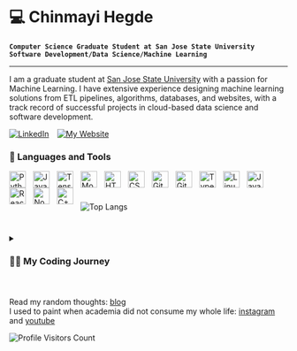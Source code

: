 # 💻 Chinmayi Hegde

**`Computer Science Graduate Student at San Jose State University`** </br>
**`Software Development/Data Science/Machine Learning`**

---
I am a graduate student at [San Jose State University](https://sjsu.edu/cs) with a passion for Machine Learning. I have extensive experience designing machine learning solutions from ETL pipelines, algorithms, databases, and websites, with a track record of successful projects in cloud-based data science and software development. 

[![LinkedIn](https://img.shields.io/badge/-Chinmayi%20Hegde-%230A67C3?style=for-the-badge&logo=linkedin&logoColor=ffffff)](https://linkedin.com/in/chinmayi-hegde) &ensp;
[![My Website](https://img.shields.io/badge/-My%20Website-%230A67C3?style=for-the-badge)](https://chinhegde.github.io/)

### 🧰 Languages and Tools

<img align="left" alt="Python" width="30px" style="padding-right:10px;" src="https://cdn.jsdelivr.net/gh/devicons/devicon/icons/python/python-plain.svg" />
<img align="left" alt="Java" width="30px" style="padding-right:10px;" src="https://cdn.jsdelivr.net/gh/devicons/devicon/icons/java/java-original.svg"/>
<img align="left" alt="TensorFlow" width="30px" style="padding-right:10px;" src="https://cdn.jsdelivr.net/gh/devicons/devicon/icons/tensorflow/tensorflow-original.svg" />
<img align="left" alt="MongoDB" width="30px" style="padding-right:10px;" src="https://cdn.jsdelivr.net/gh/devicons/devicon/icons/mongodb/mongodb-plain-wordmark.svg" />
<img align="left" alt="HTML" width="30px" style="padding-right:10px;" src="https://cdn.jsdelivr.net/gh/devicons/devicon/icons/html5/html5-plain.svg" />
<img align="left" alt="CSS" width="30px" style="padding-right:10px;" src="https://cdn.jsdelivr.net/gh/devicons/devicon/icons/css3/css3-plain.svg" />
<img align="left" alt="GitHub" width="30px" style="padding-right:10px;" src="https://cdn.jsdelivr.net/gh/devicons/devicon/icons/github/github-original.svg" />
<img align="left" alt="Git" width="30px" style="padding-right:10px;" src="https://cdn.jsdelivr.net/gh/devicons/devicon/icons/git/git-original.svg" />
<img align="left" alt="TypeScript" width="30px" style="padding-right:10px;" src="https://cdn.jsdelivr.net/gh/devicons/devicon/icons/typescript/typescript-plain.svg" />
<img align="left" alt="Linux" width="30px" style="padding-right:10px;" src="https://cdn.jsdelivr.net/gh/devicons/devicon/icons/linux/linux-original.svg" />
<img align="left" alt="JavaScript" width="30px" style="padding-right:10px;" src="https://cdn.jsdelivr.net/gh/devicons/devicon/icons/javascript/javascript-plain.svg" />
<img align="left" alt="React" width="30px" style="padding-right:10px;" src="https://cdn.jsdelivr.net/gh/devicons/devicon/icons/react/react-original.svg" />
<img align="left" alt="NodeJS" width="30px" style="padding-right:10px;" src="https://cdn.jsdelivr.net/gh/devicons/devicon/icons/nodejs/nodejs-original.svg" />
<img align="left" alt="C++" width="30px" style="padding-right:10px;" src="https://cdn.jsdelivr.net/gh/devicons/devicon/icons/cplusplus/cplusplus-line.svg" />
<br />

#

![Top Langs](https://github-readme-stats-dosx001.vercel.app/api/top-langs/?username=chinhegde&langs_count=6&layout=compact&title_color=fff&text_color=00e7ff&bg_color=151515)

#

<details>
 <summary><h3>👨‍💻 My Coding Journey</h3></summary>
   
As a wide-eyed computer science undergraduate, I started on my coding journey at the age of 17. Initially, I started with C and C++ because that is what we were learning in school. I mainly practiced on HackerRank. My curiosity to solve "actual problems" led me to explore IoT first, and then web development, where I encountered HTML, CSS, and JavaScript - and eventually Python through Django. These languages opened up a new dimension, enabling the artist in me to create interactive and visually appealing websites.
<br/>
A web scraping project that generated sitemaps was my first Python project. I applied these concepts to scrape research paper citations based on specific topics, culminating in my first "ML project" – a super-basic recommendation system. This experience fueled my interest in machine learning, and I dove deeper into the field, experimenting with new technologies and constructing innovative projects.
</details>

#

Read my random thoughts: [blog](https://chinmayih.wordpress.com) 
<br/>
I used to paint when academia did not consume my whole life: [instagram](https://www.instagram.com/artwithchin/) and [youtube](https://www.youtube.com/artwithchin)

![Profile Visitors Count](https://profile-counter.glitch.me/chinhegde/count.svg)

